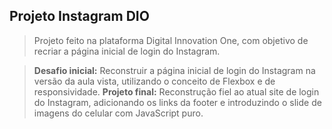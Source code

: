 ## Projeto Instagram DIO

>Projeto feito na plataforma Digital Innovation One, com objetivo de recriar a página inicial de login do Instagram.

>**Desafio inicial:** Reconstruir a página inicial de login do Instagram na versão da aula vista, utilizando o conceito de Flexbox e de responsividade.
>**Projeto final:** Reconstrução fiel ao atual site de login do Instagram, adicionando os links da footer e introduzindo o slide de imagens do celular com JavaScript puro.

